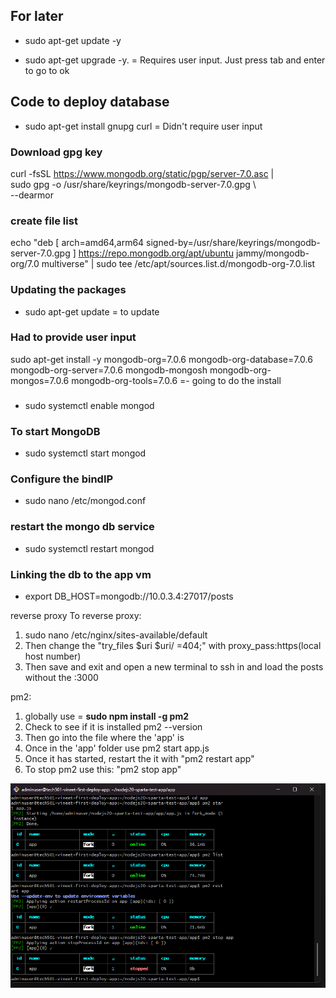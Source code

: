 ## For later 

* sudo apt-get update -y 


* sudo apt-get upgrade -y. = Requires user input. Just press tab and enter to go to ok


## Code to deploy database
* sudo apt-get install gnupg curl = Didn't require user input

### Download gpg key
curl -fsSL https://www.mongodb.org/static/pgp/server-7.0.asc | \
   sudo gpg -o /usr/share/keyrings/mongodb-server-7.0.gpg \             
   --dearmor

### create file list
echo "deb [ arch=amd64,arm64 signed-by=/usr/share/keyrings/mongodb-server-7.0.gpg ] https://repo.mongodb.org/apt/ubuntu jammy/mongodb-org/7.0 multiverse" | sudo tee /etc/apt/sources.list.d/mongodb-org-7.0.list 

### Updating the packages
* sudo apt-get update = to update 

### Had to provide user input
sudo apt-get install -y mongodb-org=7.0.6 mongodb-org-database=7.0.6 mongodb-org-server=7.0.6 mongodb-mongosh mongodb-org-mongos=7.0.6 mongodb-org-tools=7.0.6   =- going to do the install

###
* sudo systemctl enable mongod

### To start MongoDB
* sudo systemctl start mongod

### Configure the bindIP    
* sudo nano /etc/mongod.conf

### restart the mongo db service 
* sudo systemctl restart mongod

### Linking the db to the app vm
* export DB_HOST=mongodb://10.0.3.4:27017/posts


reverse proxy
To reverse proxy:
1. sudo nano /etc/nginx/sites-available/default
2. Then change the "try_files $uri $uri/ =404;" with proxy_pass:https(local host number)
3. Then save and exit and open a new terminal to ssh in and load the posts without the :3000


pm2:
1. globally use = **sudo npm install -g pm2**
2. Check to see if it is installed pm2 --version
3. Then go into the file where the 'app' is
4. Once in the 'app' folder use pm2 start app.js
5. Once it has started, restart the it with  "pm2 restart app"
6. To stop pm2 use this: "pm2 stop app"

![Terminal screenshot for pm2](<Screenshot 2025-01-28 163304.png>)






